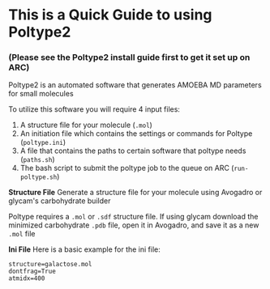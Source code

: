 # This is a Quick Guide to using Poltype2
### (Please see the Poltype2 install guide first to get it set up on ARC)


Poltype2 is an automated software that generates AMOEBA MD parameters for small molecules

To utilize this software you will require 4 input files:

1. A structure file for your molecule (`.mol`)
2. An initiation file which contains the settings or commands for Poltype (`poltype.ini`)
3. A file that contains the paths to certain software that poltype needs (`paths.sh`)
4. The bash script to submit the poltype job to the queue on ARC (`run-poltype.sh`)


**Structure File** 
Generate a structure file for your molecule using Avogadro or glycam's carbohydrate builder

Poltype requires a `.mol` or `.sdf` structure file. If using glycam download the minimized carbohydrate `.pdb` file, open it in Avogadro, and save it as a new `.mol` file

**Ini File**
Here is a basic example for the ini file:
```
structure=galactose.mol
dontfrag=True
atmidx=400
```
